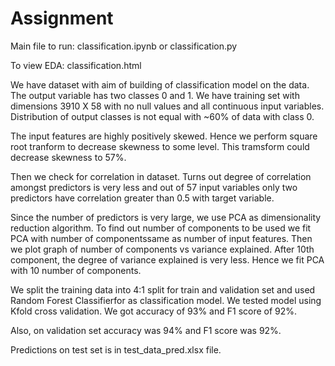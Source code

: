 # Assignment

Main file to run: classification.ipynb or classification.py

To view EDA: classification.html

We have dataset with aim of building of classification model on the data. The output variable has two classes 0 and 1. We have training set with dimensions 3910 X 58 with no null values and all continuous input variables. Distribution of output classes is not equal with ~60% of data with class 0.

The input features are highly positively skewed. Hence we perform square root tranform to decrease skewness to some level. This tramsform could decrease skewness to 57%.

Then we check for correlation in dataset. Turns out degree of correlation amongst predictors is very less and out of 57 input variables only two predictors have correlation greater than 0.5 with target variable.

Since the number of predictors is very large, we use PCA as dimensionality reduction algorithm. To find out number of components to be used we fit PCA with number of componentssame as number of input features. Then we plot graph of number of components vs variance explained. After 10th component, the degree of variance explained is very less. Hence we fit PCA with 10 number of components.

We split the training data into 4:1 split for train and validation set and used Random Forest Classifierfor as classification model. We tested model using Kfold cross validation. We got accuracy of 93% and F1 score of 92%.

Also, on validation set accuracy was 94% and F1 score was 92%. 

Predictions on test set is in test_data_pred.xlsx file.
